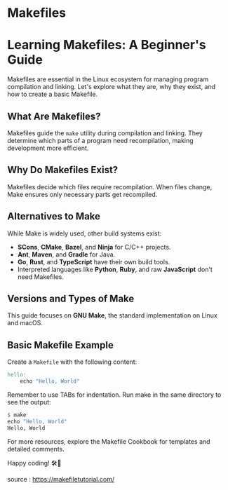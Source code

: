 # Makefiles
# Learning Makefiles: A Beginner's Guide

Makefiles are essential in the Linux ecosystem for managing program compilation and linking. Let's explore what they are, why they exist, and how to create a basic Makefile.

## What Are Makefiles?

Makefiles guide the `make` utility during compilation and linking. They determine which parts of a program need recompilation, making development more efficient.

## Why Do Makefiles Exist?

Makefiles decide which files require recompilation. When files change, Make ensures only necessary parts get recompiled.

## Alternatives to Make

While Make is widely used, other build systems exist:
- **SCons**, **CMake**, **Bazel**, and **Ninja** for C/C++ projects.
- **Ant**, **Maven**, and **Gradle** for Java.
- **Go**, **Rust**, and **TypeScript** have their own build tools.
- Interpreted languages like **Python**, **Ruby**, and raw **JavaScript** don't need Makefiles.

## Versions and Types of Make

This guide focuses on **GNU Make**, the standard implementation on Linux and macOS.

## Basic Makefile Example

Create a `Makefile` with the following content:

```makefile
hello:
    echo "Hello, World"
```

Remember to use TABs for indentation. Run make in the same directory to see the output:

```makefile
$ make
echo "Hello, World"
Hello, World
```

For more resources, explore the Makefile Cookbook for templates and detailed comments.

Happy coding! 🛠️🌟

source :
https://makefiletutorial.com/

